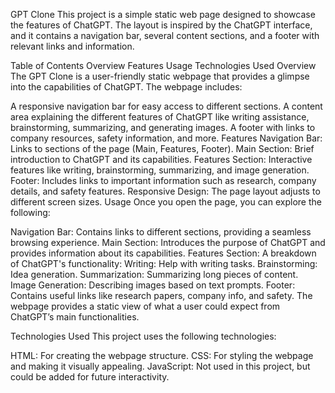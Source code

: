 GPT Clone
This project is a simple static web page designed to showcase the features of ChatGPT. The layout is inspired by the ChatGPT interface, and it contains a navigation bar, several content sections, and a footer with relevant links and information.

Table of Contents
Overview
Features
Usage
Technologies Used
Overview
The GPT Clone is a user-friendly static webpage that provides a glimpse into the capabilities of ChatGPT. The webpage includes:

A responsive navigation bar for easy access to different sections.
A content area explaining the different features of ChatGPT like writing assistance, brainstorming, summarizing, and generating images.
A footer with links to company resources, safety information, and more.
Features
Navigation Bar: Links to sections of the page (Main, Features, Footer).
Main Section: Brief introduction to ChatGPT and its capabilities.
Features Section: Interactive features like writing, brainstorming, summarizing, and image generation.
Footer: Includes links to important information such as research, company details, and safety features.
Responsive Design: The page layout adjusts to different screen sizes.
Usage
Once you open the page, you can explore the following:

Navigation Bar: Contains links to different sections, providing a seamless browsing experience.
Main Section: Introduces the purpose of ChatGPT and provides information about its capabilities.
Features Section: A breakdown of ChatGPT's functionality:
Writing: Help with writing tasks.
Brainstorming: Idea generation.
Summarization: Summarizing long pieces of content.
Image Generation: Describing images based on text prompts.
Footer: Contains useful links like research papers, company info, and safety.
The webpage provides a static view of what a user could expect from ChatGPT’s main functionalities.

Technologies Used
This project uses the following technologies:

HTML: For creating the webpage structure.
CSS: For styling the webpage and making it visually appealing.
JavaScript: Not used in this project, but could be added for future interactivity.
